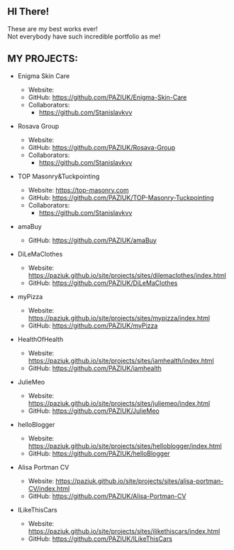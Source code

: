 ## HI There! <br>
These are my best works ever! <br>
Not everybody have such incredible portfolio as me!

## MY PROJECTS:
 - Enigma Skin Care
   - Website: 
   - GitHub: https://github.com/PAZIUK/Enigma-Skin-Care
   - Collaborators: 
     - https://github.com/Stanislavkvv

 - Rosava Group
   - Website: 
   - GitHub: https://github.com/PAZIUK/Rosava-Group
   - Collaborators: 
     - https://github.com/Stanislavkvv

 - TOP Masonry&Tuckpointing
   - Website: https://top-masonry.com
   - GitHub: https://github.com/PAZIUK/TOP-Masonry-Tuckpointing
   - Collaborators: 
     - https://github.com/Stanislavkvv
  
 - amaBuy
   - GitHub: https://github.com/PAZIUK/amaBuy
 
 - DiLeMaClothes
   - Website: https://paziuk.github.io/site/projects/sites/dilemaclothes/index.html
   - GitHub: https://github.com/PAZIUK/DiLeMaClothes
 
 - myPizza
   - Website: https://paziuk.github.io/site/projects/sites/mypizza/index.html
   - GitHub: https://github.com/PAZIUK/myPizza
 
 - HealthOfHealth
   - Website: https://paziuk.github.io/site/projects/sites/iamhealth/index.html
   - GitHub: https://github.com/PAZIUK/iamhealth

 - JulieMeo
   - Website: https://paziuk.github.io/site/projects/sites/juliemeo/index.html
   - GitHub: https://github.com/PAZIUK/JulieMeo
   
 - helloBlogger
   - Website: https://paziuk.github.io/site/projects/sites/helloblogger/index.html
   - GitHub: https://github.com/PAZIUK/helloBlogger
  
 - Alisa Portman CV
   - Website: https://paziuk.github.io/site/projects/sites/alisa-portman-CV/index.html
   - GitHub: https://github.com/PAZIUK/Alisa-Portman-CV
 
 - ILikeThisCars
   - Website: https://paziuk.github.io/site/projects/sites/ilikethiscars/index.html
   - GitHub: https://github.com/PAZIUK/ILikeThisCars
